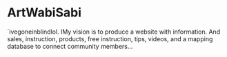 # ArtWabiSabi
`ivegoneinblindlol. IMy vision is to produce a website with information. And sales, instruction, products, free instruction, tips, videos, and a mapping database to connect community members...
